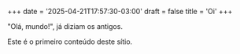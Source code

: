 +++
date = '2025-04-21T17:57:30-03:00'
draft = false
title = 'Oi'
+++

"Olá, mundo!", já diziam os antigos.

Este é o primeiro conteúdo deste sítio.
